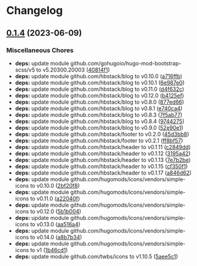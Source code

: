 # Changelog

## [0.1.4](https://github.com/hbstack/blog/compare/modules/heading-sign/v0.1.3...modules/heading-sign/v0.1.4) (2023-06-09)


### Miscellaneous Chores

* **deps:** update module github.com/gohugoio/hugo-mod-bootstrap-scss/v5 to v5.20300.20003 ([40814f1](https://github.com/hbstack/blog/commit/40814f17f2728de9f0426855163bf7d07cc9442e))
* **deps:** update module github.com/hbstack/blog to v0.10.0 ([a716ffb](https://github.com/hbstack/blog/commit/a716ffb3fe31b6943d13a04a5eae3aaaed68b62f))
* **deps:** update module github.com/hbstack/blog to v0.10.1 ([6e987e0](https://github.com/hbstack/blog/commit/6e987e0f070da29124bf06d9a0c8d8fdcc3151b6))
* **deps:** update module github.com/hbstack/blog to v0.11.0 ([d4f632c](https://github.com/hbstack/blog/commit/d4f632c41040d411ec39f8bead0fb2912215811c))
* **deps:** update module github.com/hbstack/blog to v0.12.0 ([b4125ef](https://github.com/hbstack/blog/commit/b4125eff50661abbe0d9f4da85f7c35248bb38a8))
* **deps:** update module github.com/hbstack/blog to v0.8.0 ([877ed66](https://github.com/hbstack/blog/commit/877ed6603a5b1db8a1421b5ed677d9d37af90dc2))
* **deps:** update module github.com/hbstack/blog to v0.8.1 ([e740ca4](https://github.com/hbstack/blog/commit/e740ca4a9a4ac1d8d492838a1c563629559dce01))
* **deps:** update module github.com/hbstack/blog to v0.8.3 ([7f5ab77](https://github.com/hbstack/blog/commit/7f5ab77ba5d19b24dd327acc8b6396b78b5257ee))
* **deps:** update module github.com/hbstack/blog to v0.8.4 ([9744275](https://github.com/hbstack/blog/commit/97442756e4a36a6d465164ac9f1705d95a4b5882))
* **deps:** update module github.com/hbstack/blog to v0.9.0 ([52e90e1](https://github.com/hbstack/blog/commit/52e90e105fdcb6f759671bfe7754736117eec45d))
* **deps:** update module github.com/hbstack/footer to v0.2.0 ([45d3bb8](https://github.com/hbstack/blog/commit/45d3bb87a028a2504a056b1efe92d3c7faae8b09))
* **deps:** update module github.com/hbstack/footer to v0.2.1 ([ff8bf57](https://github.com/hbstack/blog/commit/ff8bf57dda1d7f7a238aa3211cb45edc0c9cec5d))
* **deps:** update module github.com/hbstack/header to v0.1.11 ([c2849dd](https://github.com/hbstack/blog/commit/c2849dddcdda3ccd712d02605895fb333bffb735))
* **deps:** update module github.com/hbstack/header to v0.1.12 ([3195a42](https://github.com/hbstack/blog/commit/3195a426b47a59db52fa80be8c19f62165176cb0))
* **deps:** update module github.com/hbstack/header to v0.1.13 ([7e7b2be](https://github.com/hbstack/blog/commit/7e7b2bea920ce5d83bc59887c87ea6f42e4e835b))
* **deps:** update module github.com/hbstack/header to v0.1.15 ([cf350f1](https://github.com/hbstack/blog/commit/cf350f1cc4cdd3908af121423679598772a83562))
* **deps:** update module github.com/hbstack/header to v0.1.17 ([a846d62](https://github.com/hbstack/blog/commit/a846d626f17e49189ec5e5f280f7adb8b6d17a61))
* **deps:** update module github.com/hugomods/icons/vendors/simple-icons to v0.10.0 ([2bf20f8](https://github.com/hbstack/blog/commit/2bf20f8a9660047c6983703f04cbfd5103003f49))
* **deps:** update module github.com/hugomods/icons/vendors/simple-icons to v0.11.0 ([a22040f](https://github.com/hbstack/blog/commit/a22040f6d46acd21f1fee5bd4b3de13bcdb124f8))
* **deps:** update module github.com/hugomods/icons/vendors/simple-icons to v0.12.0 ([5b1b004](https://github.com/hbstack/blog/commit/5b1b004c65107a4817d77f851223a1263e86f7f8))
* **deps:** update module github.com/hugomods/icons/vendors/simple-icons to v0.13.0 ([aa516a4](https://github.com/hbstack/blog/commit/aa516a4017d5eb1c36f4a248d06ec1bfdf0b2fd0))
* **deps:** update module github.com/hugomods/icons/vendors/simple-icons to v0.14.0 ([a8b7b34](https://github.com/hbstack/blog/commit/a8b7b34704ce134f7d04068e989a138fa688e7ae))
* **deps:** update module github.com/hugomods/icons/vendors/simple-icons to v1 ([1b46cd1](https://github.com/hbstack/blog/commit/1b46cd1605f713b136f4796b6ee93033583ffdb3))
* **deps:** update module github.com/twbs/icons to v1.10.5 ([5aee5c1](https://github.com/hbstack/blog/commit/5aee5c1356e0a64357033408d6417b6d1e4a0654))
